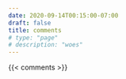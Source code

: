 ```yaml
---
date: 2020-09-14T00:15:00-07:00
draft: false
title: comments
# type: "page"
# description: "woes"
---
```


{{< comments >}}